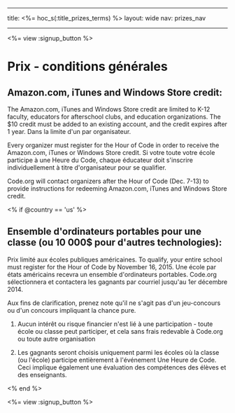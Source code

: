 * * *

title: <%= hoc_s(:title_prizes_terms) %> layout: wide nav: prizes_nav

* * *

<%= view :signup_button %>

# Prix - conditions générales

## Amazon.com, iTunes and Windows Store credit:

The Amazon.com, iTunes and Windows Store credit are limited to K-12 faculty, educators for afterschool clubs, and education organizations. The $10 credit must be added to an existing account, and the credit expires after 1 year. Dans la limite d'un par organisateur.

Every organizer must register for the Hour of Code in order to receive the Amazon.com, iTunes or Windows Store credit. Si votre toute votre école participe à une Heure du Code, chaque éducateur doit s'inscrire individuellement à titre d'organisateur pour se qualifier.

Code.org will contact organizers after the Hour of Code (Dec. 7-13) to provide instructions for redeeming Amazon.com, iTunes and Windows Store credit.

<% if @country == 'us' %>

## Ensemble d'ordinateurs portables pour une classe (ou 10 000$ pour d'autres technologies):

Prix limité aux écoles publiques américaines. To qualify, your entire school must register for the Hour of Code by November 16, 2015. Une école par états américains recevra un ensemble d'ordinateurs portables. Code.org sélectionnera et contactera les gagnants par courriel jusqu'au 1er décembre 2014.

Aux fins de clarification, prenez note qu'il ne s'agit pas d'un jeu-concours ou d'un concours impliquant la chance pure.

1) Aucun intérêt ou risque financier n'est lié à une participation - toute école ou classe peut participer, et cela sans frais redevable à Code.org ou toute autre organisation

2) Les gagnants seront choisis uniquement parmi les écoles où la classe (ou l'école) participe entièrement à l'événement Une Heure de Code. Ceci implique également une évaluation des compétences des élèves et des enseignants.

<% end %>

<%= view :signup_button %>